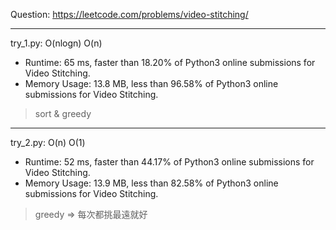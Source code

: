Question: https://leetcode.com/problems/video-stitching/

---

try_1.py: O(nlogn) O(n)

* Runtime: 65 ms, faster than 18.20% of Python3 online submissions for Video Stitching.
* Memory Usage: 13.8 MB, less than 96.58% of Python3 online submissions for Video Stitching.

> sort & greedy

---

try_2.py: O(n) O(1)

* Runtime: 52 ms, faster than 44.17% of Python3 online submissions for Video Stitching.
* Memory Usage: 13.9 MB, less than 82.58% of Python3 online submissions for Video Stitching.

> greedy => 每次都挑最遠就好